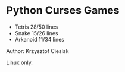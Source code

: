 # Python Curses Games

* Tetris 28/50 lines
* Snake 15/26 lines 
* Arkanoid 11/34 lines

Author: Krzysztof Cieslak

Linux only.